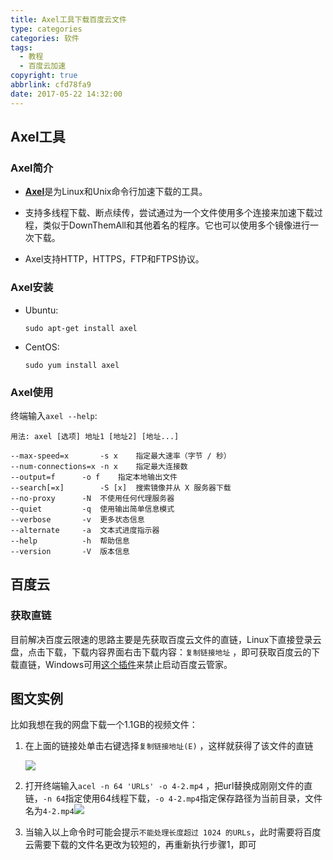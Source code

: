 ```yaml
---
title: Axel工具下载百度云文件
type: categories
categories: 软件
tags:
  - 教程
  - 百度云加速
copyright: true
abbrlink: cfd78fa9
date: 2017-05-22 14:32:00
---
```


## Axel工具
### Axel简介

- [**Axel**](https://github.com/eribertomota/axel)是为Linux和Unix命令行加速下载的工具。

- 支持多线程下载、断点续传，尝试通过为一个文件使用多个连接来加速下载过程，类似于DownThemAll和其他着名的程序。它也可以使用多个镜像进行一次下载。

- Axel支持HTTP，HTTPS，FTP和FTPS协议。

### Axel安装

- Ubuntu:

  ```
  sudo apt-get install axel
  ```
- CentOS:

  ```
  sudo yum install axel
  ```

<!-- more -->

### Axel使用

终端输入`axel --help`:

```
用法: axel [选项] 地址1 [地址2] [地址...]

--max-speed=x		-s x	指定最大速率（字节 / 秒）
--num-connections=x	-n x	指定最大连接数
--output=f		-o f	指定本地输出文件
--search[=x]		-S [x]	搜索镜像并从 X 服务器下载
--no-proxy		-N	不使用任何代理服务器
--quiet			-q	使用输出简单信息模式
--verbose		-v	更多状态信息
--alternate		-a	文本式进度指示器
--help			-h	帮助信息
--version		-V	版本信息

```



## 百度云

### 获取直链

目前解决百度云限速的思路主要是先获取百度云文件的直链，Linux下直接登录云盘，点击下载，下载内容界面右击下载内容：`复制链接地址` ，即可获取百度云的下载直链，Windows可用[这个插件](https://github.com/cloudroc/baidu-nolimit)来禁止启动百度云管家。

## 图文实例

比如我想在我的网盘下载一个1.1GB的视频文件：

1. 在上面的链接处单击右键选择`复制链接地址(E)` ，这样就获得了该文件的直链

   ![](https://ws1.sinaimg.cn/large/ba22af52gy1ffu4ikixrqj20ht04omx9.jpg)

2. 打开终端输入`acel -n 64 'URLs' -o 4-2.mp4` ，把url替换成刚刚文件的直链，`-n 64`指定使用64线程下载，`-o 4-2.mp4`指定保存路径为当前目录，文件名为`4-2.mp4`![](https://ws1.sinaimg.cn/large/ba22af52gy1ffu4jbf6dbj20mq0dlq6i.jpg)

3. 当输入以上命令时可能会提示`不能处理长度超过 1024 的URLs`，此时需要将百度云需要下载的文件名更改为较短的，再重新执行步骤1，即可

